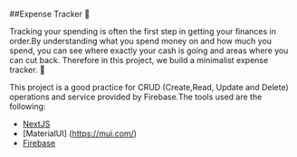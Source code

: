 
##Expense Tracker 💸

Tracking your spending is often the first step in getting your finances in order.By understanding what you spend money on and how much you spend, you can see where exactly your cash is going and areas where you can cut back. Therefore in this project, we build a minimalist expense tracker. 🎯

This project is a good practice for CRUD (Create,Read, Update and Delete) operations and service provided by Firebase.The tools used are the following:

- [NextJS](https://nextjs.org/)
- [MaterialUI] (https://mui.com/)
- [Firebase](firebase.google.com)